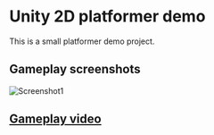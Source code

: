 # Unity 2D platformer demo
This is a small platformer demo project.
## Gameplay screenshots
![Screenshot1](https://img.youtube.com/vi/12DGLFvUMms/maxresdefault.jpg)
## [Gameplay video](https://youtu.be/12DGLFvUMms)
